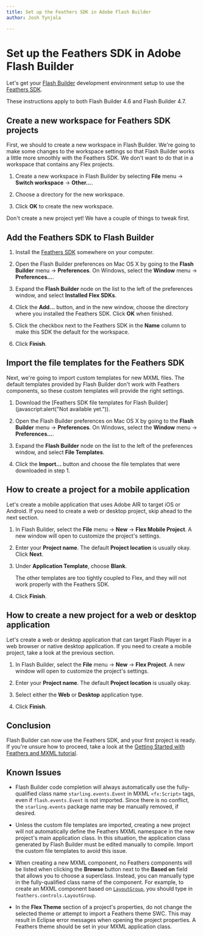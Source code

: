 ```yaml
---
title: Set up the Feathers SDK in Adobe Flash Builder  
author: Josh Tynjala

---
```

# Set up the Feathers SDK in Adobe Flash Builder

Let's get your [Flash Builder](http://www.adobe.com/products/flash-builder.html) development environment setup to use the [Feathers SDK](http://feathersui.com/sdk/).

<aside class="info">These instructions apply to both Flash Builder 4.6 and Flash Builder 4.7.</aside>

## Create a new workspace for Feathers SDK projects

First, we should to create a new workspace in Flash Builder. We're going to make some changes to the workspace settings so that Flash Builder works a little more smoothly with the Feathers SDK. We don't want to do that in a workspace that contains any Flex projects.

1. Create a new workspace in Flash Builder by selecting **File** menu → **Switch workspace** → **Other...**.

2. Choose a directory for the new workspace.

3. Click **OK** to create the new workspace.

Don't create a new project yet! We have a couple of things to tweak first.

## Add the Feathers SDK to Flash Builder

1. Install the [Feathers SDK](http://feathersui.com/sdk/) somewhere on your computer.

2. Open the Flash Builder preferences on Mac OS X by going to the **Flash Builder** menu → **Preferences**. On Windows, select the **Window** menu → **Preferences...**.

3. Expand the **Flash Builder** node on the list to the left of the preferences window, and select **Installed Flex SDKs**.

4. Click the **Add...** button, and in the new window, choose the directory where you installed the Feathers SDK. Click **OK** when finished.

5. Click the checkbox next to the Feathers SDK in the **Name** column to make this SDK the default for the workspace.

6. Click **Finish**.

## Import the file templates for the Feathers SDK

Next, we're going to import custom templates for new MXML files. The default templates provided by Flash Builder don't work with Feathers components, so these custom templates will provide the right settings.

1. Download the [Feathers SDK file templates for Flash Builder](javascript:alert("Not available yet.")).

2. Open the Flash Builder preferences on Mac OS X by going to the **Flash Builder** menu → **Preferences**. On Windows, select the **Window** menu → **Preferences...**.

3. Expand the **Flash Builder** node on the list to the left of the preferences window, and select **File Templates**.

4. Click the **Import...** button and choose the file templates that were downloaded in step 1.

## How to create a project for a mobile application

Let's create a mobile application that uses Adobe AIR to target iOS or Android. If you need to create a web or desktop project, skip ahead to the next section.

1. In Flash Builder, select the **File** menu → **New** → **Flex Mobile Project**. A new window will open to customize the project's settings.

2. Enter your **Project name**. The default **Project location** is usually okay. Click **Next**.

3. Under **Application Template**, choose **Blank**.
	
	<aside class="info">The other templates are too tightly coupled to Flex, and they will not work properly with the Feathers SDK.</aside>

3. Click **Finish**.

## How to create a new project for a web or desktop application

Let's create a web or desktop application that can target Flash Player in a web browser or native desktop application. If you need to create a mobile project, take a look at the previous section.

1. In Flash Builder, select the **File** menu → **New** → **Flex Project**. A new window will open to customize the project's settings.

2. Enter your **Project name**. The default **Project location** is usually okay.

3. Select either the **Web** or **Desktop** application type.

3. Click **Finish**.

## Conclusion

Flash Builder can now use the Feathers SDK, and your first project is ready. If you're unsure how to proceed, take a look at the [Getting Started with Feathers and MXML tutorial](getting-started-mxml.html).

## Known Issues

* Flash Builder code completion will always automatically use the fully-qualified class name `starling.events.Event` in MXML `<fx:Script>` tags, even if `flash.events.Event` is not imported. Since there is no conflict, the `starling.events` package name may be manually removed, if desired.

* Unless the custom file templates are imported, creating a new project will not automatically define the Feathers MXML namespace in the new project's main application class. In this situation, the application class generated by Flash Builder must be edited manually to compile. Import the custom file templates to avoid this issue.

* When creating a new MXML component, no Feathers components will be listed when clicking the **Browse** button next to the **Based on** field that allows you to choose a superclass. Instead, you can manually type in the fully-qualified class name of the component. For example, to create an MXML component based on [`LayoutGroup`](../layout-group.html), you should type in `feathers.controls.LayoutGroup`.

* In the **Flex Theme** section of a project's properties, do not change the selected theme or attempt to import a Feathers theme SWC. This may result in Eclipse error messages when opening the project properties. A Feathers theme should be set in your MXML application class.